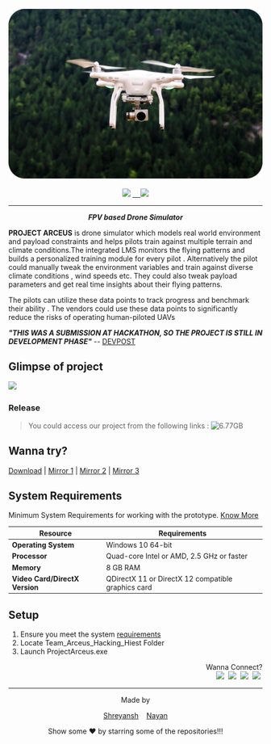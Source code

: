 
<p align = center>
    <a href="https://github.com/shreyanshmalvya/arceus" alt="drone">
        <img src="https://github.com/shreyanshmalvya/arceus/blob/main/src_images/jason-blackeye-XYrjl3j7smo-unsplash%201.png" width = 600px/></a><br>
    <a href="https://github.com/shreyanshmalvya/arceus" alt="webstorebadge"><br>
        <img src="https://img.shields.io/badge/ideathon-winner-brightgreen" /></a>
    <a href="https://github.com/shreyanshmalvya/Caprice" alt="Versionbadge">&nbsp;&nbsp;&nbsp;
        <img src="https://img.shields.io/badge/version-v1.0--alpha-brightgreen" /></a>
</p>

---
<p align = center><b><em>FPV based Drone Simulator</b></em></p>

**PROJECT ARCEUS** is drone simulator which models real world environment and payload constraints and helps pilots train against multiple terrain and climate conditions.The integrated LMS monitors the flying patterns and builds a personalized training module for every pilot . Alternatively the pilot could manually tweak the environment variables and train against diverse climate conditions , wind speeds etc. They could also tweak payload parameters and get real time insights about their flying patterns.

The pilots can utilize these data points to track progress and benchmark their ability . The vendors could use these data points to significantly reduce the risks of operating human-piloted UAVs

***"THIS WAS A SUBMISSION AT HACKATHON, SO THE PROJECT IS STILL IN DEVELOPMENT PHASE"*** -- [DEVPOST](https://devpost.com/software/arceus)



## Glimpse of project
<img src="https://github.com/shreyanshmalvya/arceus/blob/main/src_images/projectArceus1.png" /></a><br>
### Release
> You could access our project from the following links :
![6.77GB](https://user-images.githubusercontent.com/75830652/133892383-e38192f1-feaa-4bd0-93cb-8da10215a176.PNG)

## Wanna try?
[Download](
https://drive.google.com/drive/folders/1DarPXVHF5PiXTv5KNfT83H8CkF7WgHOy?usp=sharing) | [Mirror 1](
https://drive.google.com/drive/folders/1DarPXVHF5PiXTv5KNfT83H8CkF7WgHOy?usp=sharing) | [Mirror 2](
https://drive.google.com/drive/folders/1DarPXVHF5PiXTv5KNfT83H8CkF7WgHOy?usp=sharing) | [Mirror 3](
https://drive.google.com/drive/folders/1DarPXVHF5PiXTv5KNfT83H8CkF7WgHOy?usp=sharing) 


## System Requirements
Minimum System Requirements for working with the prototype. [Know More](https://docs.unrealengine.com/4.27/en-US/Basics/InstallingUnrealEngine/RecommendedSpecifications/)

| **Resource**  | Requirements |
|--|--|
| **Operating System**  | Windows 10 64-bit |
|**Processor**  | Quad-core Intel or AMD, 2.5 GHz or faster |
|**Memory** | 8 GB RAM |
|**Video Card/DirectX Version** | QDirectX 11 or DirectX 12 compatible graphics card |





## Setup

 1. Ensure you meet the system [requirements](https://docs.unrealengine.com/4.27/en-US/Basics/InstallingUnrealEngine/RecommendedSpecifications/)
 2. Locate Team_Arceus_Hacking_Hiest Folder 
 3. Launch ProjectArceus.exe

<p align = "right"> Wanna Connect? <br>
  <a href="https://dribbble.com/shreyanshmalvya"><img height="30" src="https://github.com/shr3yy/shr3yy/blob/main/assets/dribbble.png"></a>&nbsp;
  <a href="https://www.linkedin.com/in/shreynashmalvya/"><img height="30" src="https://github.com/shr3yy/shr3yy/blob/main/assets/linkedin.png"></a>&nbsp;
  <a href="https://www.instagram.com/shreyanshmalvya/"><img height="30" src="https://github.com/shr3yy/shr3yy/blob/main/assets/instagram.png"></a>&nbsp;
  <a href="https://open.spotify.com/user/h1mc01zkxb1qy76ziqozb6h81"><img height="30" src="https://github.com/shr3yy/shr3yy/blob/main/assets/spotify.png"></a>&nbsp;
</p>

---
<div align= "center">
Made by <br>
 
   
   <a href="https://github.com/shreyanshmalvya">Shreyansh</a>&nbsp;&nbsp;&nbsp;
   <a href="https://github.com/knayannn">Nayan</a>
   


Show some ❤️ by starring some of the repositories!!!
</div>

